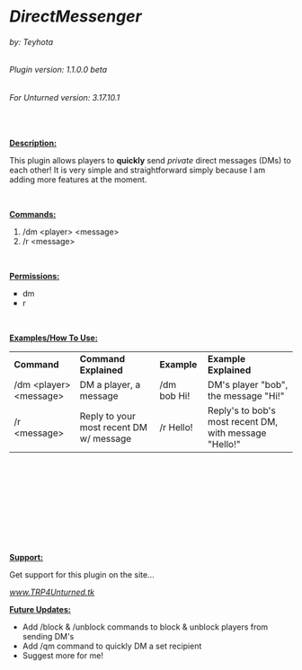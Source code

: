 <h1><em>DirectMessenger</em></h1>
<h6><em>by: Teyhota</em></h6>
<h6><em>Plugin version: 1.1.0.0 beta</em></h6>
<h6><em>For Unturned version: 3.17.10.1</em></h6>
&nbsp;

<span style="text-decoration: underline;"><strong>Description:</strong></span>

This plugin allows players to <strong>quickly</strong> send <em>private</em> direct messages (DMs) to each other! It is very simple and straightforward simply because I am adding more features at the moment.

&nbsp;

<span style="text-decoration: underline;"><strong>Commands:</strong></span>
<ol>
 	<li>/dm &lt;player&gt; &lt;message&gt;</li>
 	<li>/r &lt;message&gt;</li>
</ol>
&nbsp;

<span style="text-decoration: underline;"><strong>Permissions:</strong></span>
<ul style="list-style-type: square;">
 	<li>dm</li>
 	<li>r</li>
</ul>
&nbsp;

<strong><span style="text-decoration: underline;">Examples/How To Use:</span></strong>
<table style="height: 311px;" width="825">
<tbody>
<tr style="height: 20px;">
<td style="height: 20px; width: 125.063px;"><strong>Command</strong></td>
<td style="height: 20px; width: 215.063px;"><strong>Command Explained</strong></td>
<td style="height: 20px; width: 76.0625px;"><strong>Example</strong></td>
<td style="height: 20px; width: 272.063px;"><strong>Example Explained</strong></td>
</tr>
<tr style="height: 20.625px;">
<td style="height: 20.625px; width: 125.063px;">/dm &lt;player&gt; &lt;message&gt;</td>
<td style="height: 20.625px; width: 215.063px;">DM a player, a message</td>
<td style="height: 20.625px; width: 76.0625px;">/dm bob Hi!</td>
<td style="height: 20.625px; width: 272.063px;">DM's player "bob", the message "Hi!"</td>
</tr>
<tr style="height: 20px;">
<td style="height: 20px; width: 125.063px;">/r &lt;message&gt;</td>
<td style="height: 20px; width: 215.063px;">Reply to your most recent DM w/ message</td>
<td style="height: 20px; width: 76.0625px;">/r Hello!</td>
<td style="height: 20px; width: 272.063px;">Reply's to bob's most recent DM, with message "Hello!"</td>
</tr>
</tbody>
</table>
&nbsp;

<strong><span style="text-decoration: underline;">Support:</span></strong>

Get support for this plugin on the site...

<em>www.TRP4Unturned.tk</em>

<strong>
<span style="text-decoration: underline;">Future Updates:</span></strong>
<ul>
 	<li>Add /block &amp; /unblock commands to block &amp; unblock players from sending DM's</li>
 	<li>Add /qm command to quickly DM a set recipient</li>
 	<li>Suggest more for me!</li>
</ul>
&nbsp;
